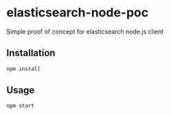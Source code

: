 #  elasticsearch-node-poc

Simple proof of concept for elasticsearch node.js client

##  Installation

```bash
npm install
```

##  Usage

```bash
npm start
```

